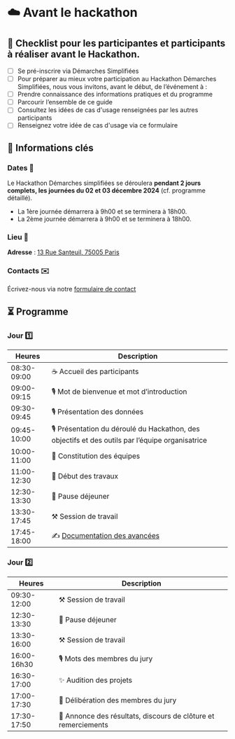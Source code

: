 <br />

# ☁️ **Avant le hackathon**

## **📝 Checklist pour les participantes et participants à réaliser avant le Hackathon.**

- [ ] Se pré-inscrire via Démarches Simplifiées
- [ ] Pour préparer au mieux votre participation au Hackathon Démarches Simplifiées, nous vous invitons, avant le début, de l’événement à :
- [ ] Prendre connaissance des informations pratiques et du programme
- [ ] Parcourir l’ensemble de ce guide
- [ ] Consultez les idées de cas d'usage renseignées par les autres participants
- [ ] Renseignez votre idée de cas d'usage via ce formulaire

## 🔑 **Informations clés**

### **Dates 📅**

Le Hackathon Démarches simplifiées se déroulera **pendant 2 jours complets, les journées du 02 et 03 décembre 2024** (cf. programme détaillé).

- La 1ère journée démarrera à 9h00 et se terminera à 18h00.
- La 2ème journée démarrera à 9h00 et se terminera à 18h00.

### **Lieu 📍**

**Adresse** : [13 Rue Santeuil, 75005 Paris](https://www.google.com/maps/place//data=!4m2!3m1!1s0x47e671c9504206e5:0x506e883181379272?sa=X&ved=1t:8290&ictx=111)

### **Contacts ✉️**

Écrivez-nous via notre [formulaire de contact](https://grist.numerique.gouv.fr/o/docs/forms/hpzi36UPfQ6uEPbRbvHyPT/32)

## ⏳ **Programme**

### Jour 1️⃣

| Heures      | Description                                                                                                                 |
| ----------- | --------------------------------------------------------------------------------------------------------------------------- |
| 08:30-09:00 | ☕️ Accueil des participants                                                                                                 |
| 09:00-09:15 | 🎙 Mot de bienvenue et mot d’introduction                                                                                   |
| 09:30-09:45 | 🎙 Présentation des données                                                                                                 |
| 09:45-10:00 | 🎙 Présentation du déroulé du Hackathon, des objectifs et des outils par l’équipe organisatrice                             |
| 10:00-11:00 | 💭 Constitution des équipes                                                                                                 |
| 11:00-12:30 | 💭 Début des travaux                                                                                                        |
| 12:30-13:30 | 🍜 Pause déjeuner                                                                                                           |
| 13:30-17:45 | ⚒ Session de travail                                                                                                       |
| 17:45-18:00 | ✍️ [Documentation des avancées](https://documentation.beta.numerique.gouv.fr/doc/documentation-des-realisations-5bkGijUOPg) |

### Jour 2️⃣

| Heures      | Description                                                    |
| ----------- | -------------------------------------------------------------- |
| 09:30-12:00 | ⚒ Session de travail                                          |
| 12:30-13:30 | 🍜 Pause déjeuner                                              |
| 13:30-16:00 | ⚒ Session de travail                                          |
| 16:00-16h30 | 🎙 Mots des membres du jury                                    |
| 16:30-17:00 | ✨ Audition des projets                                        |
| 17:00-17:30 | 💬 Délibération des membres du jury                            |
| 17:30-17:50 | 🥁 Annonce des résultats, discours de clôture et remerciements |
